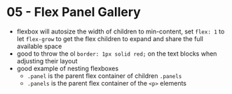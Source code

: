 # 05 - Flex Panel Gallery
- flexbox will autosize the width of children to min-content, set `flex: 1` to let `flex-grow` to get the flex children to expand and share the full available space
- good to throw the ol `border: 1px solid red;` on the text blocks when adjusting their layout
- good example of nesting flexboxes
	- `.panel` is the parent flex container of children `.panels`
	- `.panels` is the parent flex container of the `<p>` elements
